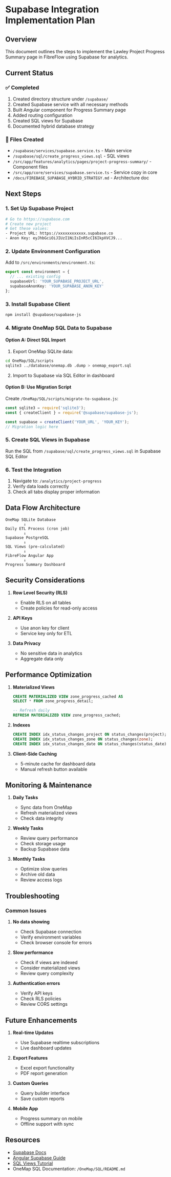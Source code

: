 # Supabase Integration Implementation Plan

## Overview
This document outlines the steps to implement the Lawley Project Progress Summary page in FibreFlow using Supabase for analytics.

## Current Status

### ✅ Completed
1. Created directory structure under `/supabase/`
2. Created Supabase service with all necessary methods
3. Built Angular component for Progress Summary page
4. Added routing configuration
5. Created SQL views for Supabase
6. Documented hybrid database strategy

### 📍 Files Created
- `/supabase/services/supabase.service.ts` - Main service
- `/supabase/sql/create_progress_views.sql` - SQL views
- `/src/app/features/analytics/pages/project-progress-summary/` - Component files
- `/src/app/core/services/supabase.service.ts` - Service copy in core
- `/docs/FIREBASE_SUPABASE_HYBRID_STRATEGY.md` - Architecture doc

## Next Steps

### 1. Set Up Supabase Project
```bash
# Go to https://supabase.com
# Create new project
# Get these values:
- Project URL: https://xxxxxxxxxxxx.supabase.co
- Anon Key: eyJhbGciOiJIUzI1NiIsInR5cCI6IkpXVCJ9...
```

### 2. Update Environment Configuration
Add to `/src/environments/environment.ts`:
```typescript
export const environment = {
  // ... existing config
  supabaseUrl: 'YOUR_SUPABASE_PROJECT_URL',
  supabaseAnonKey: 'YOUR_SUPABASE_ANON_KEY'
};
```

### 3. Install Supabase Client
```bash
npm install @supabase/supabase-js
```

### 4. Migrate OneMap SQL Data to Supabase

#### Option A: Direct SQL Import
1. Export OneMap SQLite data:
```bash
cd OneMap/SQL/scripts
sqlite3 ../database/onemap.db .dump > onemap_export.sql
```

2. Import to Supabase via SQL Editor in dashboard

#### Option B: Use Migration Script
Create `/OneMap/SQL/scripts/migrate-to-supabase.js`:
```javascript
const sqlite3 = require('sqlite3');
const { createClient } = require('@supabase/supabase-js');

const supabase = createClient('YOUR_URL', 'YOUR_KEY');
// Migration logic here
```

### 5. Create SQL Views in Supabase
Run the SQL from `/supabase/sql/create_progress_views.sql` in Supabase SQL Editor

### 6. Test the Integration
1. Navigate to: `/analytics/project-progress`
2. Verify data loads correctly
3. Check all tabs display proper information

## Data Flow Architecture

```
OneMap SQLite Database
        ↓
Daily ETL Process (cron job)
        ↓
Supabase PostgreSQL
        ↓
SQL Views (pre-calculated)
        ↓
FibreFlow Angular App
        ↓
Progress Summary Dashboard
```

## Security Considerations

1. **Row Level Security (RLS)**
   - Enable RLS on all tables
   - Create policies for read-only access

2. **API Keys**
   - Use anon key for client
   - Service key only for ETL

3. **Data Privacy**
   - No sensitive data in analytics
   - Aggregate data only

## Performance Optimization

1. **Materialized Views**
   ```sql
   CREATE MATERIALIZED VIEW zone_progress_cached AS
   SELECT * FROM zone_progress_detail;
   
   -- Refresh daily
   REFRESH MATERIALIZED VIEW zone_progress_cached;
   ```

2. **Indexes**
   ```sql
   CREATE INDEX idx_status_changes_project ON status_changes(project);
   CREATE INDEX idx_status_changes_zone ON status_changes(zone);
   CREATE INDEX idx_status_changes_date ON status_changes(status_date);
   ```

3. **Client-Side Caching**
   - 5-minute cache for dashboard data
   - Manual refresh button available

## Monitoring & Maintenance

1. **Daily Tasks**
   - Sync data from OneMap
   - Refresh materialized views
   - Check data integrity

2. **Weekly Tasks**
   - Review query performance
   - Check storage usage
   - Backup Supabase data

3. **Monthly Tasks**
   - Optimize slow queries
   - Archive old data
   - Review access logs

## Troubleshooting

### Common Issues

1. **No data showing**
   - Check Supabase connection
   - Verify environment variables
   - Check browser console for errors

2. **Slow performance**
   - Check if views are indexed
   - Consider materialized views
   - Review query complexity

3. **Authentication errors**
   - Verify API keys
   - Check RLS policies
   - Review CORS settings

## Future Enhancements

1. **Real-time Updates**
   - Use Supabase realtime subscriptions
   - Live dashboard updates

2. **Export Features**
   - Excel export functionality
   - PDF report generation

3. **Custom Queries**
   - Query builder interface
   - Save custom reports

4. **Mobile App**
   - Progress summary on mobile
   - Offline support with sync

## Resources

- [Supabase Docs](https://supabase.com/docs)
- [Angular Supabase Guide](https://supabase.com/docs/guides/getting-started/quickstarts/angular)
- [SQL Views Tutorial](https://supabase.com/docs/guides/database/views)
- OneMap SQL Documentation: `/OneMap/SQL/README.md`